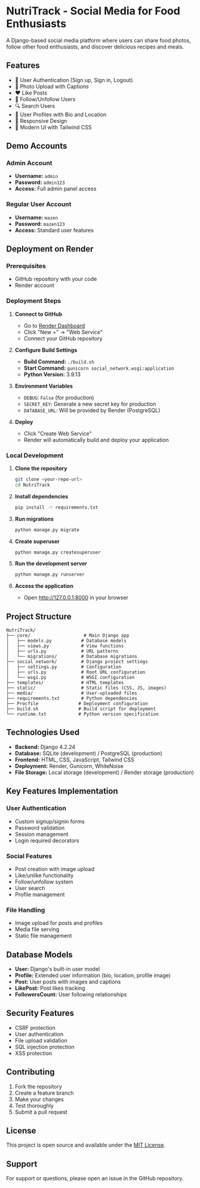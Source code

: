 # NutriTrack - Social Media for Food Enthusiasts

A Django-based social media platform where users can share food photos, follow other food enthusiasts, and discover delicious recipes and meals.

## Features

- 🔐 User Authentication (Sign up, Sign in, Logout)
- 📸 Photo Upload with Captions
- ❤️ Like Posts
- 👥 Follow/Unfollow Users
- 🔍 Search Users
- 👤 User Profiles with Bio and Location
- 📱 Responsive Design
- 🎨 Modern UI with Tailwind CSS

## Demo Accounts

### Admin Account
- **Username:** `admin`
- **Password:** `admin123`
- **Access:** Full admin panel access

### Regular User Account
- **Username:** `mazen`
- **Password:** `mazen123`
- **Access:** Standard user features

## Deployment on Render

### Prerequisites
- GitHub repository with your code
- Render account

### Deployment Steps

1. **Connect to GitHub**
   - Go to [Render Dashboard](https://dashboard.render.com)
   - Click "New +" → "Web Service"
   - Connect your GitHub repository

2. **Configure Build Settings**
   - **Build Command:** `./build.sh`
   - **Start Command:** `gunicorn social_network.wsgi:application`
   - **Python Version:** 3.9.13

3. **Environment Variables**
   - `DEBUG`: `False` (for production)
   - `SECRET_KEY`: Generate a new secret key for production
   - `DATABASE_URL`: Will be provided by Render (PostgreSQL)

4. **Deploy**
   - Click "Create Web Service"
   - Render will automatically build and deploy your application

### Local Development

1. **Clone the repository**
   ```bash
   git clone <your-repo-url>
   cd NutriTrack
   ```

2. **Install dependencies**
   ```bash
   pip install -r requirements.txt
   ```

3. **Run migrations**
   ```bash
   python manage.py migrate
   ```

4. **Create superuser**
   ```bash
   python manage.py createsuperuser
   ```

5. **Run the development server**
   ```bash
   python manage.py runserver
   ```

6. **Access the application**
   - Open http://127.0.0.1:8000 in your browser

## Project Structure

```
NutriTrack/
├── core/                    # Main Django app
│   ├── models.py           # Database models
│   ├── views.py            # View functions
│   ├── urls.py             # URL patterns
│   └── migrations/         # Database migrations
├── social_network/         # Django project settings
│   ├── settings.py         # Configuration
│   ├── urls.py             # Root URL configuration
│   └── wsgi.py             # WSGI configuration
├── templates/              # HTML templates
├── static/                 # Static files (CSS, JS, images)
├── media/                  # User-uploaded files
├── requirements.txt        # Python dependencies
├── Procfile               # Deployment configuration
├── build.sh               # Build script for deployment
└── runtime.txt            # Python version specification
```

## Technologies Used

- **Backend:** Django 4.2.24
- **Database:** SQLite (development) / PostgreSQL (production)
- **Frontend:** HTML, CSS, JavaScript, Tailwind CSS
- **Deployment:** Render, Gunicorn, WhiteNoise
- **File Storage:** Local storage (development) / Render storage (production)

## Key Features Implementation

### User Authentication
- Custom signup/signin forms
- Password validation
- Session management
- Login required decorators

### Social Features
- Post creation with image upload
- Like/unlike functionality
- Follow/unfollow system
- User search
- Profile management

### File Handling
- Image upload for posts and profiles
- Media file serving
- Static file management

## Database Models

- **User:** Django's built-in user model
- **Profile:** Extended user information (bio, location, profile image)
- **Post:** User posts with images and captions
- **LikePost:** Post likes tracking
- **FollowersCount:** User following relationships

## Security Features

- CSRF protection
- User authentication
- File upload validation
- SQL injection protection
- XSS protection

## Contributing

1. Fork the repository
2. Create a feature branch
3. Make your changes
4. Test thoroughly
5. Submit a pull request

## License

This project is open source and available under the [MIT License](LICENSE).

## Support

For support or questions, please open an issue in the GitHub repository.
